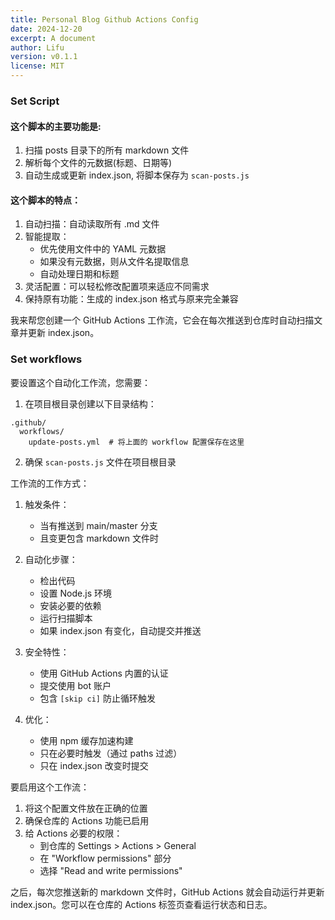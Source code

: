 ```yaml
---
title: Personal Blog Github Actions Config
date: 2024-12-20
excerpt: A document
author: Lifu
version: v0.1.1
license: MIT
---
```


### Set Script 

#### 这个脚本的主要功能是:   

1. 扫描 posts 目录下的所有 markdown 文件
2. 解析每个文件的元数据(标题、日期等)
3. 自动生成或更新 index.json, 将脚本保存为 `scan-posts.js`



#### 这个脚本的特点：   

1. 自动扫描：自动读取所有 .md 文件
2. 智能提取：
   - 优先使用文件中的 YAML 元数据
   - 如果没有元数据，则从文件名提取信息
   - 自动处理日期和标题
3. 灵活配置：可以轻松修改配置项来适应不同需求
4. 保持原有功能：生成的 index.json 格式与原来完全兼容

我来帮您创建一个 GitHub Actions 工作流，它会在每次推送到仓库时自动扫描文章并更新 index.json。

### Set workflows   


要设置这个自动化工作流，您需要：

1. 在项目根目录创建以下目录结构：    

```
.github/
  workflows/
    update-posts.yml  # 将上面的 workflow 配置保存在这里
```

2. 确保 `scan-posts.js` 文件在项目根目录

工作流的工作方式：

1. 触发条件：
   - 当有推送到 main/master 分支
   - 且变更包含 markdown 文件时

2. 自动化步骤：
   - 检出代码
   - 设置 Node.js 环境
   - 安装必要的依赖
   - 运行扫描脚本
   - 如果 index.json 有变化，自动提交并推送

3. 安全特性：
   - 使用 GitHub Actions 内置的认证
   - 提交使用 bot 账户
   - 包含 `[skip ci]` 防止循环触发

4. 优化：
   - 使用 npm 缓存加速构建
   - 只在必要时触发（通过 paths 过滤）
   - 只在 index.json 改变时提交

要启用这个工作流：

1. 将这个配置文件放在正确的位置
2. 确保仓库的 Actions 功能已启用
3. 给 Actions 必要的权限：
   - 到仓库的 Settings > Actions > General
   - 在 "Workflow permissions" 部分
   - 选择 "Read and write permissions"

之后，每次您推送新的 markdown 文件时，GitHub Actions 就会自动运行并更新 index.json。您可以在仓库的 Actions 标签页查看运行状态和日志。
